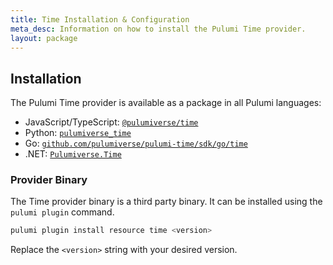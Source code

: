 ```yaml
---
title: Time Installation & Configuration
meta_desc: Information on how to install the Pulumi Time provider.
layout: package
---
```


## Installation

The Pulumi Time provider is available as a package in all Pulumi languages:

* JavaScript/TypeScript: [`@pulumiverse/time`](https://www.npmjs.com/package/@pulumiverse/time)
* Python: [`pulumiverse_time`](https://pypi.org/project/pulumiverse_time/)
* Go: [`github.com/pulumiverse/pulumi-time/sdk/go/time`](https://pkg.go.dev/github.com/pulumiverse/pulumi-time/sdk/go/time)
* .NET: [`Pulumiverse.Time`](https://www.nuget.org/packages/Pulumiverse.Time)

### Provider Binary

The Time provider binary is a third party binary. It can be installed using the `pulumi plugin` command.

```bash
pulumi plugin install resource time <version>
```

Replace the `<version>` string with your desired version.
